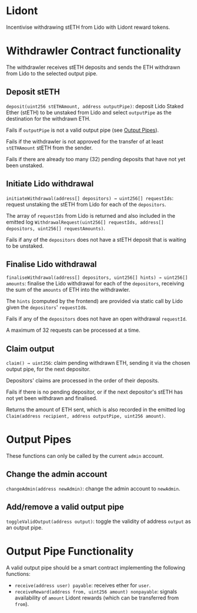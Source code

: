 # Lidont
Incentivise withdrawing stETH from Lido with Lidont reward tokens.

# Withdrawler Contract functionality

The withdrawler receives stETH deposits and sends the ETH withdrawn from Lido to the selected output pipe.

## Deposit stETH
`deposit(uint256 stETHAmount, address outputPipe)`: deposit Lido Staked Ether (stETH) to be unstaked from Lido and select `outputPipe` as the destination for the withdrawn ETH.

Fails if `outputPipe` is not a valid output pipe (see [Output Pipes](#output-pipes)).

Fails if the withdrawler is not approved for the transfer of at least `stETHAmount` stETH from the sender.

Fails if there are already too many (32) pending deposits that have not yet been unstaked.

## Initiate Lido withdrawal
`initiateWithdrawal(address[] depositors) → uint256[] requestIds`: request unstaking the stETH from Lido for each of the `depositors`.

The array of `requestIds` from Lido is returned and also included in the emitted log `WithdrawalRequest(uint256[] requestIds, address[] depositors, uint256[] requestAmounts)`.  

Fails if any of the `depositors` does not have a stETH deposit that is waiting to be unstaked.

## Finalise Lido withdrawal
`finaliseWithdrawal(address[] depositors, uint256[] hints) → uint256[] amounts`: finalise the Lido withdrawal for each of the `depositors`, receiving the sum of the `amounts` of ETH into the withdrawler.

The `hints` (computed by the frontend) are provided via static call by Lido given the `depositors`' `requestId`s.

Fails if any of the `depositors` does not have an open withdrawal `requestId`.

A maximum of 32 requests can be processed at a time.

## Claim output
`claim() → uint256`: claim pending withdrawn ETH, sending it via the chosen output pipe, for the next depositor.

Depositors' claims are processed in the order of their deposits.

Fails if there is no pending depositor, or if the next depositor's stETH has not yet been withdrawn and finalised.

Returns the amount of ETH sent, which is also recorded in the emitted log `Claim(address recipient, address outputPipe, uint256 amount)`.

# Output Pipes
These functions can only be called by the current `admin` account.

## Change the admin account
`changeAdmin(address newAdmin)`: change the admin account to `newAdmin`.

## Add/remove a valid output pipe
`toggleValidOutput(address output)`: toggle the validity of address `output` as an output pipe.

# Output Pipe Functionality
A valid output pipe should be a smart contract implementing the following functions:
  - `receive(address user) payable`: receives ether for `user`.
  - `receiveReward(address from, uint256 amount) nonpayable`: signals availability of `amount` Lidont rewards (which can be transferred from `from`).
